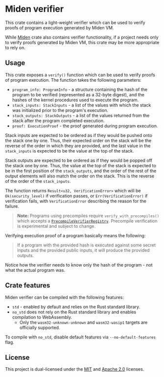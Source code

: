 # Miden verifier
This crate contains a light-weight verifier which can be used to verify proofs of program execution generated by Miden VM.

While [Miden](../miden-vm) crate also contains verifier functionality, if a project needs only to verify proofs generated by Miden VM, this crate may be more appropriate to rely on.

## Usage
This crate exposes a `verify()` function which can be used to verify proofs of program execution. The function takes the following parameters:

* `program_info: ProgramInfo` -  a structure containing the hash of the program to be verified (represented as a 32-byte digest), and the hashes of the kernel procedures used to execute the program.
* `stack_inputs: StackInputs` - a list of the values with which the stack was initialized prior to the program's execution.
* `stack_outputs: StackOutputs` - a list of the values returned from the stack after the program completed execution.
* `proof: ExecutionProof` - the proof generated during program execution.

Stack inputs are expected to be ordered as if they would be pushed onto the stack one by one. Thus, their expected order on the stack will be the reverse of the order in which they are provided, and the last value in the `stack_inputs` is expected to be the value at the top of the stack.

Stack outputs are expected to be ordered as if they would be popped off the stack one by one. Thus, the value at the top of the stack is expected to be in the first position of the `stack_outputs`, and the order of the rest of the output elements will also match the order on the stack. This is the reverse of the order of the `stack_inputs`.

The function returns `Result<u32, VerificationError>` which will be `Ok(security_level)` if verification passes, or `Err(VerificationError)` if verification fails, with `VerificationError` describing the reason for the failure.

> **Note:** Programs using precompiles require `verify_with_precompiles()` which accepts a [`PrecompileVerifierRegistry`](https://docs.rs/miden-core/latest/miden_core/precompile/struct.PrecompileVerifierRegistry.html). Precompile verification is experimental and subject to change.

Verifying execution proof of a program basically means the following:

> If a program with the provided hash is executed against some secret inputs and the provided public inputs, it will produce the provided outputs.

Notice how the verifier needs to know only the hash of the program - not what the actual program was.

## Crate features
Miden verifier can be compiled with the following features:

* `std` - enabled by default and relies on the Rust standard library.
* `no_std` does not rely on the Rust standard library and enables compilation to WebAssembly.
    * Only the `wasm32-unknown-unknown` and `wasm32-wasip1` targets are officially supported.

To compile with `no_std`, disable default features via `--no-default-features` flag.

## License
This project is dual-licensed under the [MIT](http://opensource.org/licenses/MIT) and [Apache 2.0](https://opensource.org/license/apache-2-0) licenses.
